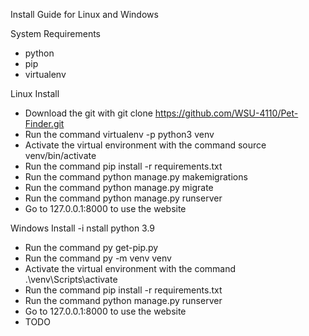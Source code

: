 

Install Guide for Linux and Windows

System Requirements

- python
- pip
- virtualenv

Linux Install

- Download the git with git clone https://github.com/WSU-4110/Pet-Finder.git
- Run the command virtualenv -p python3 venv
- Activate the virtual environment with the command source venv/bin/activate
- Run the command pip install -r requirements.txt
- Run the command python manage.py makemigrations
- Run the command python manage.py migrate
- Run the command python manage.py runserver
- Go to 127.0.0.1:8000 to use the website

Windows Install
-i nstall python 3.9
- Run the command py get-pip.py
- Run the command py -m venv venv
- Activate the virtual environment with the command .\venv\Scripts\activate
- Run the command pip install -r requirements.txt
- Run the command python manage.py runserver
- Go to 127.0.0.1:8000 to use the website
- TODO